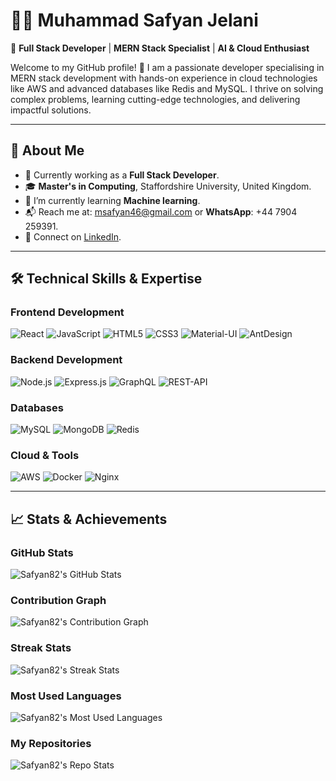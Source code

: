 # 👨‍💻 Muhammad Safyan Jelani

🌟 **Full Stack Developer** | **MERN Stack Specialist** | **AI & Cloud Enthusiast**

Welcome to my GitHub profile! 🚀 I am a passionate developer specialising in MERN stack development with hands-on experience in cloud technologies like AWS and advanced databases like Redis and MySQL. I thrive on solving complex problems, learning cutting-edge technologies, and delivering impactful solutions.

---

## 🚀 About Me

- 🏢 Currently working as a **Full Stack Developer**.
- 🎓 **Master's in Computing**, Staffordshire University, United Kingdom.
- 🌱 I’m currently learning **Machine learning**.
- 📬 Reach me at: [msafyan46@gmail.com](mailto:msafyan46@gmail.com) or **WhatsApp**: +44 7904 259391.
- 💼 Connect on [LinkedIn](https://linkedin.com/in/syamehar46).

---

## 🛠️ Technical Skills & Expertise

### Frontend Development
![React](https://img.shields.io/badge/React-95%25-brightgreen?style=for-the-badge)
![JavaScript](https://img.shields.io/badge/JavaScript-90%25-yellow?style=for-the-badge)
![HTML5](https://img.shields.io/badge/HTML5-95%25-orange?style=for-the-badge)
![CSS3](https://img.shields.io/badge/CSS3-90%25-blue?style=for-the-badge)
![Material-UI](https://img.shields.io/badge/Material--UI-80%25-purple?style=for-the-badge)
![AntDesign](https://img.shields.io/badge/AntDesign-99%25-blue?style=for-the-badge)

### Backend Development
![Node.js](https://img.shields.io/badge/Node.js-90%25-brightgreen?style=for-the-badge)
![Express.js](https://img.shields.io/badge/Express.js-85%25-lightgrey?style=for-the-badge)
![GraphQL](https://img.shields.io/badge/GraphQL-80%25-red?style=for-the-badge)
![REST-API](https://img.shields.io/badge/RESTAPI-80%25-red?style=for-the-badge)

### Databases
![MySQL](https://img.shields.io/badge/MySQL-85%25-orange?style=for-the-badge)
![MongoDB](https://img.shields.io/badge/MongoDB-90%25-green?style=for-the-badge)
![Redis](https://img.shields.io/badge/Redis-70%25-red?style=for-the-badge)

### Cloud & Tools
![AWS](https://img.shields.io/badge/AWS-75%25-yellow?style=for-the-badge)
![Docker](https://img.shields.io/badge/Docker-70%25-blue?style=for-the-badge)
![Nginx](https://img.shields.io/badge/Nginx-80%25-brightgreen?style=for-the-badge)

---


## 📈 Stats & Achievements

### GitHub Stats
![Safyan82's GitHub Stats](https://github-readme-stats.vercel.app/api?username=Safyan82&show_icons=true&hide_title=true&hide=prs&count_private=true)

### Contribution Graph
![Safyan82's Contribution Graph](https://github-readme-activity-graph.cyclic.app/graph?username=Safyan82&bg_color=FFFFFF&color=0366d6&line=1f78d1&point=000000)

### Streak Stats
![Safyan82's Streak Stats](https://github-readme-streak-stats.herokuapp.com/?user=Safyan82)

### Most Used Languages
![Safyan82's Most Used Languages](https://github-readme-stats.vercel.app/api/top-langs/?username=Safyan82&layout=compact)

### My Repositories
![Safyan82's Repo Stats](https://github-readme-stats.vercel.app/api/pin/?username=Safyan82&repo=your-repo-name)
